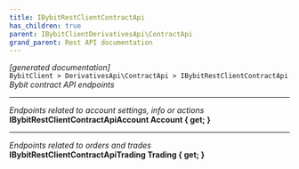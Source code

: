 ```yaml
---
title: IBybitRestClientContractApi
has_children: true
parent: IBybitClientDerivativesApi\ContractApi
grand_parent: Rest API documentation
---
```

*[generated documentation]*  
`BybitClient > DerivativesApi\ContractApi > IBybitRestClientContractApi`  
*Bybit contract API endpoints*
  
***
*Endpoints related to account settings, info or actions*  
**IBybitRestClientContractApiAccount Account { get; }**  
***
*Endpoints related to orders and trades*  
**IBybitRestClientContractApiTrading Trading { get; }**  
